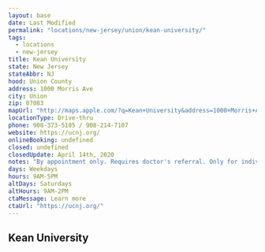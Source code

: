 ```yaml
---
layout: base
date: Last Modified
permalink: "locations/new-jersey/union/kean-university/"
tags:
  - locations
  - new-jersey
title: Kean University
state: New Jersey
stateAbbr: NJ
hood: Union County
address: 1000 Morris Ave
city: Union
zip: 07083
mapUrl: "http://maps.apple.com/?q=Kean+University&address=1000+Morris+Ave,Union,New+Jersey,07083"
locationType: Drive-thru
phone: 908-373-5105 / 908-214-7107
website: https://ucnj.org/
onlineBooking: undefined
closed: undefined
closedUpdate: April 14th, 2020
notes: "By appointment only. Requires doctor's referral. Only for individuals with symptoms. Local residents only. Prioritizes health care workers. Prioritizes first responders. Requires phone screen."
days: Weekdays
hours: 9AM-5PM
altDays: Saturdays
altHours: 9AM-2PM
ctaMessage: Learn more
ctaUrl: "https://ucnj.org/"
---
```

## Kean University